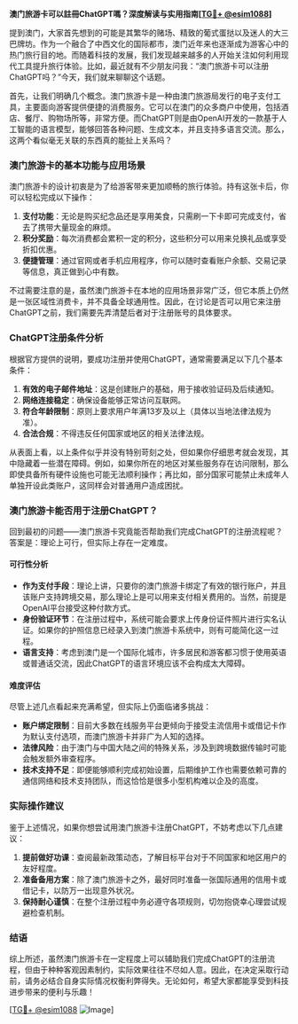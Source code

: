 **澳门旅游卡可以註冊ChatGPT嗎？深度解读与实用指南[[TG💪+ @esim1088](https://t.me/s/esim1088)]**

提到澳门，大家首先想到的可能是其繁华的赌场、精致的葡式蛋挞以及迷人的大三巴牌坊。作为一个融合了中西文化的国际都市，澳门近年来也逐渐成为游客心中的热门旅行目的地。而随着科技的发展，我们发现越来越多的人开始关注如何利用现代工具提升旅行体验。比如，最近就有不少朋友问我：“澳门旅游卡可以注册ChatGPT吗？”今天，我们就来聊聊这个话题。

首先，让我们明确几个概念。澳门旅游卡是一种由澳门旅游局发行的电子支付工具，主要面向游客提供便捷的消费服务。它可以在澳门的众多商户中使用，包括酒店、餐厅、购物场所等，非常方便。而ChatGPT则是由OpenAI开发的一款基于人工智能的语言模型，能够回答各种问题、生成文本，并且支持多语言交流。那么，这两个看似毫无关联的东西真的能扯上关系吗？

### 澳门旅游卡的基本功能与应用场景

澳门旅游卡的设计初衷是为了给游客带来更加顺畅的旅行体验。持有这张卡后，你可以轻松完成以下操作：

1. **支付功能**：无论是购买纪念品还是享用美食，只需刷一下卡即可完成支付，省去了携带大量现金的麻烦。
2. **积分奖励**：每次消费都会累积一定的积分，这些积分可以用来兑换礼品或享受折扣优惠。
3. **便捷管理**：通过官网或者手机应用程序，你可以随时查看账户余额、交易记录等信息，真正做到心中有数。

不过需要注意的是，虽然澳门旅游卡在本地的应用场景非常广泛，但它本质上仍然是一张区域性消费卡，并不具备全球通用性。因此，在讨论是否可以用它来注册ChatGPT之前，我们需要先弄清楚后者对于注册账号的具体要求。

### ChatGPT注册条件分析

根据官方提供的说明，要成功注册并使用ChatGPT，通常需要满足以下几个基本条件：

1. **有效的电子邮件地址**：这是创建账户的基础，用于接收验证码及后续通知。
2. **网络连接稳定**：确保设备能够正常访问互联网。
3. **符合年龄限制**：原则上要求用户年满13岁及以上（具体以当地法律法规为准）。
4. **合法合规**：不得违反任何国家或地区的相关法律法规。

从表面上看，以上条件似乎并没有特别苛刻之处，但如果你仔细思考就会发现，其中隐藏着一些潜在障碍。例如，如果你所在的地区对某些服务存在访问限制，那么即使具备所有硬件设施也可能无法顺利操作；再比如，部分国家可能禁止未成年人单独开设此类账户，这同样会对普通用户造成困扰。

### 澳门旅游卡能否用于注册ChatGPT？

回到最初的问题——澳门旅游卡究竟能否帮助我们完成ChatGPT的注册流程呢？答案是：理论上可行，但实际上存在一定难度。

#### 可行性分析
- **作为支付手段**：理论上讲，只要你的澳门旅游卡绑定了有效的银行账户，并且该账户支持跨境交易，那么理论上是可以用来支付相关费用的。当然，前提是OpenAI平台接受这种付款方式。
- **身份验证环节**：在注册过程中，系统可能会要求上传身份证件照片进行实名认证。如果你的护照信息已经录入到澳门旅游卡系统中，则有可能简化这一过程。
- **语言支持**：考虑到澳门是一个国际化城市，许多居民和游客都习惯于使用英语或普通话交流，因此ChatGPT的语言环境应该不会构成太大障碍。

#### 难度评估
尽管上述几点看起来充满希望，但实际上仍面临诸多挑战：
- **账户绑定限制**：目前大多数在线服务平台更倾向于接受主流信用卡或借记卡作为默认支付选项，而澳门旅游卡并非广为人知的选择。
- **法律风险**：由于澳门与中国大陆之间的特殊关系，涉及到跨境数据传输时可能会触发额外审查程序。
- **技术支持不足**：即便能够顺利完成初始设置，后期维护工作也需要依赖可靠的通信网络和技术支持团队，而这恰恰是很多小型机构难以企及的高度。

### 实际操作建议

鉴于上述情况，如果你想尝试用澳门旅游卡注册ChatGPT，不妨考虑以下几点建议：

1. **提前做好功课**：查阅最新政策动态，了解目标平台对于不同国家和地区用户的友好程度。
2. **准备备用方案**：除了澳门旅游卡之外，最好同时准备一张国际通用的信用卡或借记卡，以防万一出现意外状况。
3. **保持耐心谨慎**：在整个注册过程中务必遵守各项规则，切勿抱侥幸心理尝试规避检查机制。

### 结语

综上所述，虽然澳门旅游卡在一定程度上可以辅助我们完成ChatGPT的注册流程，但由于种种客观因素制约，实际效果往往不尽如人意。因此，在决定采取行动前，请务必结合自身实际情况权衡利弊得失。无论如何，希望大家都能享受到科技进步带来的便利与乐趣！

[[TG💪+ @esim1088](https://t.me/s/esim1088) ![Image](https://i.postimg.cc/4NQfJmqS/Snipaste-2025-05-13-00-14-12.png)]